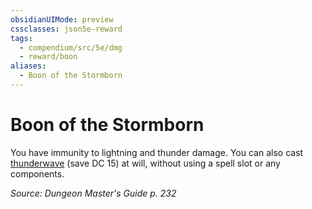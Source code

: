 ```yaml
---
obsidianUIMode: preview
cssclasses: json5e-reward
tags:
  - compendium/src/5e/dmg
  - reward/boon
aliases:
  - Boon of the Stormborn
---
```

# Boon of the Stormborn

You have immunity to lightning and thunder damage. You can also cast [thunderwave](2-Mechanics/CLI/spells/thunderwave.md) (save DC 15) at will, without using a spell slot or any components.

*Source: Dungeon Master's Guide p. 232*